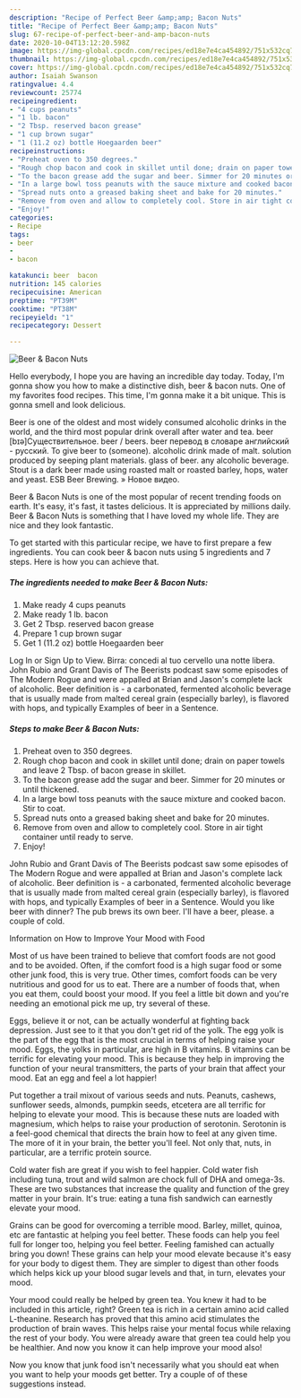 ```yaml
---
description: "Recipe of Perfect Beer &amp;amp; Bacon Nuts"
title: "Recipe of Perfect Beer &amp;amp; Bacon Nuts"
slug: 67-recipe-of-perfect-beer-and-amp-bacon-nuts
date: 2020-10-04T13:12:20.598Z
image: https://img-global.cpcdn.com/recipes/ed18e7e4ca454892/751x532cq70/beer-bacon-nuts-recipe-main-photo.jpg
thumbnail: https://img-global.cpcdn.com/recipes/ed18e7e4ca454892/751x532cq70/beer-bacon-nuts-recipe-main-photo.jpg
cover: https://img-global.cpcdn.com/recipes/ed18e7e4ca454892/751x532cq70/beer-bacon-nuts-recipe-main-photo.jpg
author: Isaiah Swanson
ratingvalue: 4.4
reviewcount: 25774
recipeingredient:
- "4 cups peanuts"
- "1 lb. bacon"
- "2 Tbsp. reserved bacon grease"
- "1 cup brown sugar"
- "1 (11.2 oz) bottle Hoegaarden beer"
recipeinstructions:
- "Preheat oven to 350 degrees."
- "Rough chop bacon and cook in skillet until done; drain on paper towels and leave 2 Tbsp. of bacon grease in skillet."
- "To the bacon grease add the sugar and beer. Simmer for 20 minutes or until thickened."
- "In a large bowl toss peanuts with the sauce mixture and cooked bacon. Stir to coat."
- "Spread nuts onto a greased baking sheet and bake for 20 minutes."
- "Remove from oven and allow to completely cool. Store in air tight container until ready to serve."
- "Enjoy!"
categories:
- Recipe
tags:
- beer
- 
- bacon

katakunci: beer  bacon 
nutrition: 145 calories
recipecuisine: American
preptime: "PT39M"
cooktime: "PT38M"
recipeyield: "1"
recipecategory: Dessert

---
```



![Beer &amp; Bacon Nuts](https://img-global.cpcdn.com/recipes/ed18e7e4ca454892/751x532cq70/beer-bacon-nuts-recipe-main-photo.jpg)

Hello everybody, I hope you are having an incredible day today. Today, I'm gonna show you how to make a distinctive dish, beer &amp; bacon nuts. One of my favorites food recipes. This time, I'm gonna make it a bit unique. This is gonna smell and look delicious.

Beer is one of the oldest and most widely consumed alcoholic drinks in the world, and the third most popular drink overall after water and tea. beer [bɪə]Существительное. beer / beers. beer перевод в словаре английский - русский. To give beer to (someone). alcoholic drink made of malt. solution produced by seeping plant materials. glass of beer. any alcoholic beverage. Stout is a dark beer made using roasted malt or roasted barley, hops, water and yeast. ESB Beer Brewing. » Новое видео.

Beer &amp; Bacon Nuts is one of the most popular of recent trending foods on earth. It's easy, it's fast, it tastes delicious. It is appreciated by millions daily. Beer &amp; Bacon Nuts is something that I have loved my whole life. They are nice and they look fantastic.


To get started with this particular recipe, we have to first prepare a few ingredients. You can cook beer &amp; bacon nuts using 5 ingredients and 7 steps. Here is how you can achieve that.

<!--inarticleads1-->

##### The ingredients needed to make Beer &amp; Bacon Nuts:

1. Make ready 4 cups peanuts
1. Make ready 1 lb. bacon
1. Get 2 Tbsp. reserved bacon grease
1. Prepare 1 cup brown sugar
1. Get 1 (11.2 oz) bottle Hoegaarden beer


Log In or Sign Up to View. Birra: concedi al tuo cervello una notte libera. John Rubio and Grant Davis of The Beerists podcast saw some episodes of The Modern Rogue and were appalled at Brian and Jason&#39;s complete lack of alcoholic. Beer definition is - a carbonated, fermented alcoholic beverage that is usually made from malted cereal grain (especially barley), is flavored with hops, and typically Examples of beer in a Sentence. 

<!--inarticleads2-->

##### Steps to make Beer &amp; Bacon Nuts:

1. Preheat oven to 350 degrees.
1. Rough chop bacon and cook in skillet until done; drain on paper towels and leave 2 Tbsp. of bacon grease in skillet.
1. To the bacon grease add the sugar and beer. Simmer for 20 minutes or until thickened.
1. In a large bowl toss peanuts with the sauce mixture and cooked bacon. Stir to coat.
1. Spread nuts onto a greased baking sheet and bake for 20 minutes.
1. Remove from oven and allow to completely cool. Store in air tight container until ready to serve.
1. Enjoy!


John Rubio and Grant Davis of The Beerists podcast saw some episodes of The Modern Rogue and were appalled at Brian and Jason&#39;s complete lack of alcoholic. Beer definition is - a carbonated, fermented alcoholic beverage that is usually made from malted cereal grain (especially barley), is flavored with hops, and typically Examples of beer in a Sentence. Would you like beer with dinner? The pub brews its own beer. I&#39;ll have a beer, please. a couple of cold. 

Information on How to Improve Your Mood with Food


Most of us have been trained to believe that comfort foods are not good and to be avoided. Often, if the comfort food is a high sugar food or some other junk food, this is very true. Other times, comfort foods can be very nutritious and good for us to eat. There are a number of foods that, when you eat them, could boost your mood. If you feel a little bit down and you're needing an emotional pick me up, try several of these.

Eggs, believe it or not, can be actually wonderful at fighting back depression. Just see to it that you don't get rid of the yolk. The egg yolk is the part of the egg that is the most crucial in terms of helping raise your mood. Eggs, the yolks in particular, are high in B vitamins. B vitamins can be terrific for elevating your mood. This is because they help in improving the function of your neural transmitters, the parts of your brain that affect your mood. Eat an egg and feel a lot happier!

Put together a trail mixout of various seeds and nuts. Peanuts, cashews, sunflower seeds, almonds, pumpkin seeds, etcetera are all terrific for helping to elevate your mood. This is because these nuts are loaded with magnesium, which helps to raise your production of serotonin. Serotonin is a feel-good chemical that directs the brain how to feel at any given time. The more of it in your brain, the better you'll feel. Not only that, nuts, in particular, are a terrific protein source.

Cold water fish are great if you wish to feel happier. Cold water fish including tuna, trout and wild salmon are chock full of DHA and omega-3s. These are two substances that increase the quality and function of the grey matter in your brain. It's true: eating a tuna fish sandwich can earnestly elevate your mood. 

Grains can be good for overcoming a terrible mood. Barley, millet, quinoa, etc are fantastic at helping you feel better. These foods can help you feel full for longer too, helping you feel better. Feeling famished can actually bring you down! These grains can help your mood elevate because it's easy for your body to digest them. They are simpler to digest than other foods which helps kick up your blood sugar levels and that, in turn, elevates your mood.

Your mood could really be helped by green tea. You knew it had to be included in this article, right? Green tea is rich in a certain amino acid called L-theanine. Research has proved that this amino acid stimulates the production of brain waves. This helps raise your mental focus while relaxing the rest of your body. You were already aware that green tea could help you be healthier. And now you know it can help improve your mood also!

Now you know that junk food isn't necessarily what you should eat when you want to help your moods get better. Try  a  couple of  of  these  suggestions  instead.

